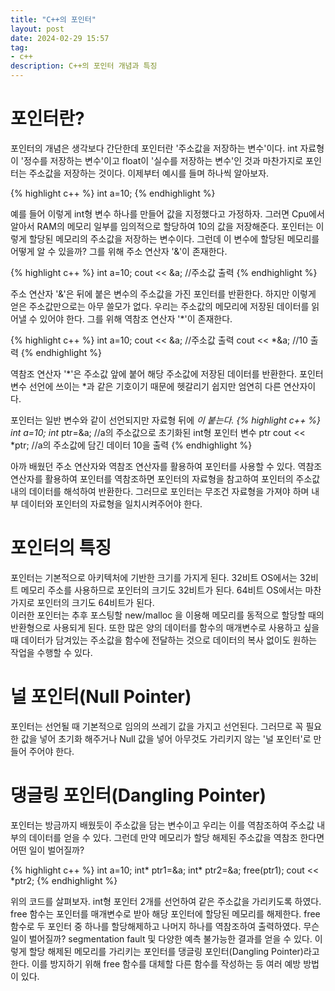 ```yaml
---
title: "C++의 포인터"
layout: post
date: 2024-02-29 15:57
tag:
- c++
description: C++의 포인터 개념과 특징
---
```


# 포인터란?
포인터의 개념은 생각보다 간단한데 포인터란 '주소값을 저장하는 변수'이다. int 자료형이 '정수를 저장하는 변수'이고 float이 '실수를 저장하는 변수'인 것과 마찬가지로 포인터는 주소값을 저장하는 것이다. 이제부터 예시를 들며 하나씩 알아보자.  

{% highlight c++ %}
int a=10;
{% endhighlight %}

예를 들어 이렇게 int형 변수 하나를 만들어 값을 지정했다고 가정하자. 그러면 Cpu에서 알아서 RAM의 메모리 일부를 임의적으로 할당하여 10의 값을 저장해준다.
포인터는 이렇게 할당된 메모리의 주소값을 저장하는 변수이다. 그런데 이 변수에 할당된 메모리를 어떻게 알 수 있을까? 그를 위해 주소 연산자 '&'이 존재한다.  

{% highlight c++ %}
int a=10;
cout << &a; //주소값 출력
{% endhighlight %}

주소 연산자 '&'은 뒤에 붙은 변수의 주소값을 가진 포인터를 반환한다. 하지만 이렇게 얻은 주소값만으로는 아무 쓸모가 없다. 우리는 주소값의 메모리에 저장된 데이터를 읽어낼 수 있어야 한다. 그를 위해 역참조 연산자 '*'이 존재한다.

{% highlight c++ %}
int a=10;
cout << &a; //주소값 출력
cout << *&a; //10 출력
{% endhighlight %}

역참조 연산자 '*'은 주소값 앞에 붙어 해당 주소값에 저장된 데이터를 반환한다. 포인터 변수 선언에 쓰이는 *과 같은 기호이기 때문에 헷갈리기 쉽지만 엄연히 다른 연산자이다.  

포인터는 일반 변수와 같이 선언되지만 자료형 뒤에 *이 붙는다.
{% highlight c++ %}
int a=10;
int* ptr=&a; //a의 주소값으로 초기화된 int형 포인터 변수 ptr
cout << *ptr; //a의 주소값에 담긴 데이터 10을 출력
{% endhighlight %}

아까 배웠던 주소 연산자와 역참조 연산자를 활용하여 포인터를 사용할 수 있다. 역참조 연산자를 활용하여 포인터를 역참조하면 포인터의 자료형을 참고하여 포인터의 주소값 내의 데이터를 해석하여 반환한다. 그러므로 포인터는 무조건 자료형을 가져야 하며 내부 데이터와 포인터의 자료형을 일치시켜주어야 한다.  

# 포인터의 특징  
포인터는 기본적으로 아키텍처에 기반한 크기를 가지게 된다. 32비트 OS에서는 32비트 메모리 주소를 사용하므로 포인터의 크기도 32비트가 된다. 64비트 OS에서는 마찬가지로 포인터의 크기도 64비트가 된다.  
이러한 포인터는 추후 포스팅할 new/malloc 을 이용해 메모리를 동적으로 할당할 때의 반환형으로 사용되게 된다. 또한 많은 양의 데이터를 함수의 매개변수로 사용하고 싶을 때 데이터가 담겨있는 주소값을 함수에 전달하는 것으로 데이터의 복사 없이도 원하는 작업을 수행할 수 있다.  

# 널 포인터(Null Pointer)
포인터는 선언될 때 기본적으로 임의의 쓰레기 값을 가지고 선언된다. 그러므로 꼭 필요한 값을 넣어 초기화 해주거나 Null 값을 넣어 아무것도 가리키지 않는 '널 포인터'로 만들어 주어야 한다.

# 댕글링 포인터(Dangling Pointer)
포인터는 방금까지 배웠듯이 주소값을 담는 변수이고 우리는 이를 역참조하여 주소값 내부의 데이터를 얻을 수 있다. 그런데 만약 메모리가 할당 해제된 주소값을 역참조 한다면 어떤 일이 벌어질까?

{% highlight c++ %}
int a=10;
int* ptr1=&a;
int* ptr2=&a;
free(ptr1);
cout << *ptr2;
{% endhighlight %}

위의 코드를 살펴보자. int형 포인터 2개를 선언하여 같은 주소값을 가리키도록 하였다. free 함수는 포인터를 매개변수로 받아 해당 포인터에 할당된 메모리를 해제한다. free 함수로 두 포인터 중 하나를 할당해제하고 나머지 하나를 역참조하여 출력하였다. 무슨 일이 벌어질까? segmentation fault 및 다양한 예측 불가능한 결과를 얻을 수 있다. 이렇게 할당 해제된 메모리를 가리키는 포인터를 댕글링 포인터(Dangling Pointer)라고 한다. 이를 방지하기 위해 free 함수를 대체할 다른 함수를 작성하는 등 여러 예방 방법이 있다.